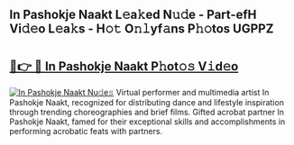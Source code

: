 ## In Pashokje Naakt L𝚎a𝚔ed N𝚞𝚍e - Part-efH Vi𝚍𝚎o L𝚎a𝚔s - H𝚘𝚝 O𝚗𝚕yf𝚊ns P𝚑𝚘tos UGPPZ

# <h2><a href="http://kf8o9lm.oniu.top/?m=In+Pashokje+Naakt">🔗👉 🔴 In Pashokje Naakt P𝚑ot𝚘𝚜 V𝚒d𝚎o</a></h2>

[![In Pashokje Naakt Nu𝚍e𝚜](https://i.imgur.com/0qMVB7G.gif)](http://kf8o9lm.oniu.top/?m=In+Pashokje+Naakt)
Virtual performer and multimedia artist In Pashokje Naakt, recognized for distributing dance and lifestyle inspiration through trending choreographies and brief films. Gifted acrobat partner In Pashokje Naakt, famed for their exceptional skills and accomplishments in performing acrobatic feats with partners.  
